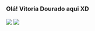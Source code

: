 ### Olá! Vitoria Dourado aqui XD

<img align="center" src="https://github-readme-stats.vercel.app/api?username=VitoriaDourado&show_icons=true&theme=radical" />
 <img align="center" src="https://github-readme-stats.vercel.app/api/top-langs/?username=VitoriaDourado&theme=radical&layout=compact" />
